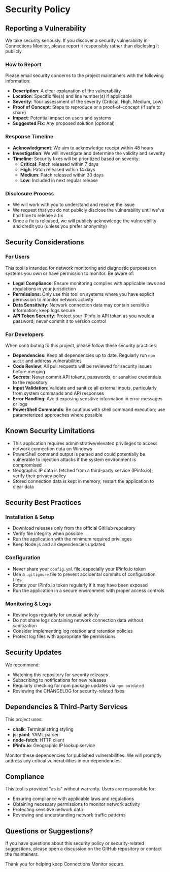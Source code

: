 # Security Policy

## Reporting a Vulnerability

We take security seriously. If you discover a security vulnerability in Connections Monitor, please report it responsibly rather than disclosing it publicly.

### How to Report

Please email security concerns to the project maintainers with the following information:

- **Description**: A clear explanation of the vulnerability
- **Location**: Specific file(s) and line number(s) if applicable
- **Severity**: Your assessment of the severity (Critical, High, Medium, Low)
- **Proof of Concept**: Steps to reproduce or a proof-of-concept (if safe to share)
- **Impact**: Potential impact on users and systems
- **Suggested Fix**: Any proposed solution (optional)

### Response Timeline

- **Acknowledgment**: We aim to acknowledge receipt within 48 hours
- **Investigation**: We will investigate and determine the validity and severity
- **Timeline**: Security fixes will be prioritized based on severity:
  - **Critical**: Patch released within 7 days
  - **High**: Patch released within 14 days
  - **Medium**: Patch released within 30 days
  - **Low**: Included in next regular release

### Disclosure Process

- We will work with you to understand and resolve the issue
- We request that you do not publicly disclose the vulnerability until we've had time to release a fix
- Once a fix is released, we will publicly acknowledge the vulnerability and credit you (unless you prefer anonymity)

## Security Considerations

### For Users

This tool is intended for network monitoring and diagnostic purposes on systems you own or have permission to monitor. Be aware of:

- **Legal Compliance**: Ensure monitoring complies with applicable laws and regulations in your jurisdiction
- **Permissions**: Only use this tool on systems where you have explicit permission to monitor network activity
- **Data Sensitivity**: Network connection data may contain sensitive information; keep logs secure
- **API Token Security**: Protect your IPinfo.io API token as you would a password; never commit it to version control

### For Developers

When contributing to this project, please follow these security practices:

- **Dependencies**: Keep all dependencies up to date. Regularly run `npm audit` and address vulnerabilities
- **Code Review**: All pull requests will be reviewed for security issues before merging
- **Secrets**: Never commit API tokens, passwords, or sensitive credentials to the repository
- **Input Validation**: Validate and sanitize all external inputs, particularly from system commands and API responses
- **Error Handling**: Avoid exposing sensitive information in error messages or logs
- **PowerShell Commands**: Be cautious with shell command execution; use parameterized approaches where possible

## Known Security Limitations

- This application requires administrative/elevated privileges to access network connection data on Windows
- PowerShell command output is parsed and could potentially be vulnerable to injection attacks if the system environment is compromised
- Geographic IP data is fetched from a third-party service (IPinfo.io); verify their privacy policy
- Stored connection data is kept in memory; restart the application to clear data

## Security Best Practices

### Installation & Setup

- Download releases only from the official GitHub repository
- Verify file integrity when possible
- Run the application with the minimum required privileges
- Keep Node.js and all dependencies updated

### Configuration

- Never share your `config.yml` file, especially your IPinfo.io token
- Use a `.gitignore` file to prevent accidental commits of configuration files
- Rotate your IPinfo.io token regularly if it may have been exposed
- Run the application in a secure environment with proper access controls

### Monitoring & Logs

- Review logs regularly for unusual activity
- Do not share logs containing network connection data without sanitization
- Consider implementing log rotation and retention policies
- Protect log files with appropriate file permissions

## Security Updates

We recommend:

- Watching this repository for security releases
- Subscribing to notifications for new releases
- Regularly checking for npm package updates via `npm outdated`
- Reviewing the CHANGELOG for security-related fixes

## Dependencies & Third-Party Services

This project uses:

- **chalk**: Terminal string styling
- **js-yaml**: YAML parser
- **node-fetch**: HTTP client
- **IPinfo.io**: Geographic IP lookup service

Monitor these dependencies for published vulnerabilities. We will promptly address any critical vulnerabilities in our dependencies.

## Compliance

This tool is provided "as is" without warranty. Users are responsible for:

- Ensuring compliance with applicable laws and regulations
- Obtaining necessary permissions to monitor network activity
- Protecting sensitive network data
- Reviewing and understanding network traffic patterns

## Questions or Suggestions?

If you have questions about this security policy or security-related suggestions, please open a discussion on the GitHub repository or contact the maintainers.

Thank you for helping keep Connections Monitor secure.

